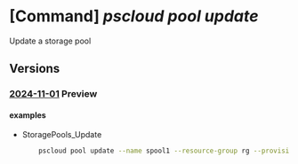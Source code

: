# [Command] _pscloud pool update_

Update a storage pool

## Versions

### [2024-11-01](/Resources/mgmt-plane/L3N1YnNjcmlwdGlvbnMve30vcmVzb3VyY2Vncm91cHMve30vcHJvdmlkZXJzL3B1cmVzdG9yYWdlLmJsb2NrL3N0b3JhZ2Vwb29scy97fQ==/2024-11-01.xml) **Preview**

<!-- mgmt-plane /subscriptions/{}/resourcegroups/{}/providers/purestorage.block/storagepools/{} 2024-11-01 -->

#### examples

- StoragePools_Update
    ```bash
        pscloud pool update --name spool1 --resource-group rg --provisioned-bandwidth 989
    ```
